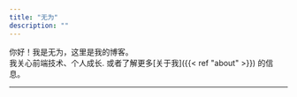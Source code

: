 ```yaml
---
title: "无为"
description: ""
---
```


<!-- {{< lead >}} 前端工程师（React & Tailwind） {{< /lead >}} -->

你好！我是无为，这里是我的博客。  
我关心前端技术、个人成长. 
或者了解更多[关于我]({{< ref "about" >}}) 的信息。

---